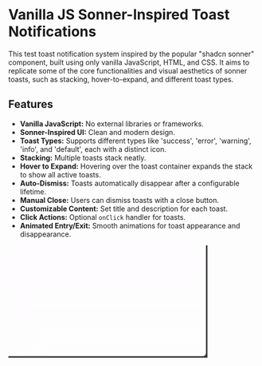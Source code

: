 # Vanilla JS Sonner-Inspired Toast Notifications

This test toast notification system inspired by the popular "shadcn sonner" component, built using only vanilla JavaScript, HTML, and CSS. It aims to replicate some of the core functionalities and visual aesthetics of sonner toasts, such as stacking, hover-to-expand, and different toast types.

## Features

*   **Vanilla JavaScript:** No external libraries or frameworks.
*   **Sonner-Inspired UI:** Clean and modern design.
*   **Toast Types:** Supports different types like 'success', 'error', 'warning', 'info', and 'default', each with a distinct icon.
*   **Stacking:** Multiple toasts stack neatly.
*   **Hover to Expand:** Hovering over the toast container expands the stack to show all active toasts.
*   **Auto-Dismiss:** Toasts automatically disappear after a configurable lifetime.
*   **Manual Close:** Users can dismiss toasts with a close button.
*   **Customizable Content:** Set title and description for each toast.
*   **Click Actions:** Optional `onClick` handler for toasts.
*   **Animated Entry/Exit:** Smooth animations for toast appearance and disappearance.

![Demo](assets/demo.gif)
